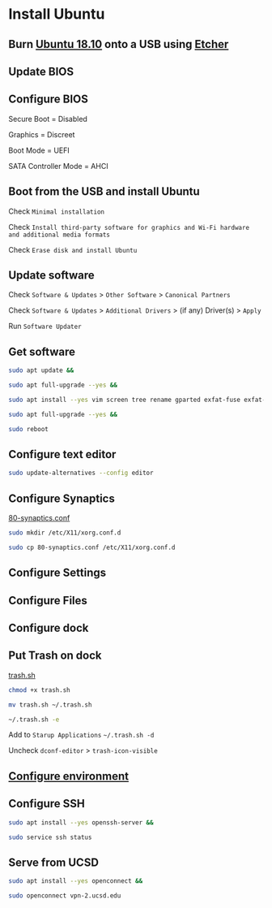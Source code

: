 # Install Ubuntu

## Burn [Ubuntu 18.10](https://www.ubuntu.com/download/desktop) onto a USB using [Etcher](https://www.balena.io/etcher/)

## Update BIOS

## Configure BIOS

Secure Boot = Disabled

Graphics = Discreet

Boot Mode = UEFI

SATA Controller Mode = AHCI

## Boot from the USB and install Ubuntu

Check `Minimal installation`

Check `Install third-party software for graphics and Wi-Fi hardware and additional media formats`

Check `Erase disk and install Ubuntu`

## Update software

Check `Software & Updates` > `Other Software` > `Canonical Partners`

Check `Software & Updates` > `Additional Drivers` > (if any) Driver(s) >  `Apply`

Run `Software Updater`

## Get software

```sh
sudo apt update &&

sudo apt full-upgrade --yes &&

sudo apt install --yes vim screen tree rename gparted exfat-fuse exfat-utils dconf-editor xserver-xorg-input-synaptics default-jdk adobe-flashplugin browser-plugin-freshplayer-pepperflash &&

sudo apt full-upgrade --yes &&

sudo reboot
```

## Configure text editor

```sh
sudo update-alternatives --config editor
```

## Configure Synaptics

[80-synaptics.conf](80-synaptics.conf)

```sh
sudo mkdir /etc/X11/xorg.conf.d

sudo cp 80-synaptics.conf /etc/X11/xorg.conf.d
```

## Configure Settings

## Configure Files

## Configure dock

## Put Trash on dock

[trash.sh](trash.sh)

```sh
chmod +x trash.sh

mv trash.sh ~/.trash.sh

~/.trash.sh -e
```

Add to `Starup Applications` `~/.trash.sh -d`

Uncheck `dconf-editor` > `trash-icon-visible`

## [Configure environment](configure_environment.md)

## Configure SSH

```sh
sudo apt install --yes openssh-server &&

sudo service ssh status
```

## Serve from UCSD

```sh
sudo apt install --yes openconnect &&

sudo openconnect vpn-2.ucsd.edu
```
